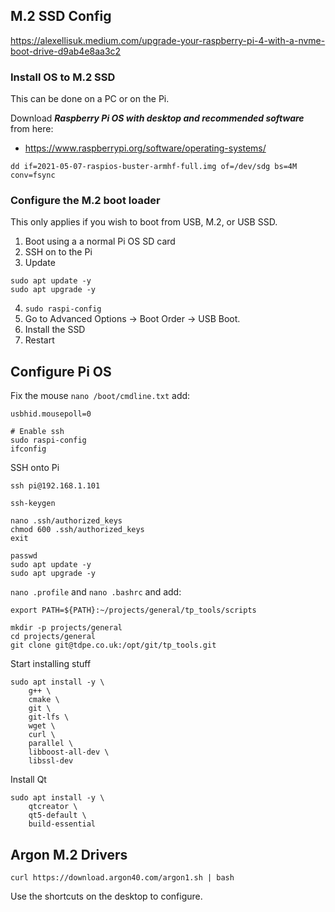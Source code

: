 
## M.2 SSD Config

https://alexellisuk.medium.com/upgrade-your-raspberry-pi-4-with-a-nvme-boot-drive-d9ab4e8aa3c2

### Install OS to M.2 SSD 
This can be done on a PC or on the Pi.

Download ***Raspberry Pi OS with desktop and recommended software*** from here:
* https://www.raspberrypi.org/software/operating-systems/

```
dd if=2021-05-07-raspios-buster-armhf-full.img of=/dev/sdg bs=4M conv=fsync

```

### Configure the M.2 boot loader
This only applies if you wish to boot from USB, M.2, or USB SSD.

1. Boot using a a normal Pi OS SD card
2. SSH on to the Pi
3. Update

```
sudo apt update -y
sudo apt upgrade -y

```
4. ```sudo raspi-config```
5. Go to Advanced Options -> Boot Order -> USB Boot.
6. Install the SSD
7. Restart

## Configure Pi OS

Fix the mouse ```nano /boot/cmdline.txt``` add:
```
usbhid.mousepoll=0

```


```
# Enable ssh
sudo raspi-config
ifconfig

```

SSH onto Pi
```
ssh pi@192.168.1.101

ssh-keygen

nano .ssh/authorized_keys
chmod 600 .ssh/authorized_keys
exit

passwd
sudo apt update -y
sudo apt upgrade -y

```


```nano .profile``` and ```nano .bashrc``` and add:
```
export PATH=${PATH}:~/projects/general/tp_tools/scripts

```
```
mkdir -p projects/general
cd projects/general
git clone git@tdpe.co.uk:/opt/git/tp_tools.git

```

Start installing stuff
```
sudo apt install -y \
    g++ \
    cmake \
    git \
    git-lfs \
    wget \
    curl \
    parallel \
    libboost-all-dev \
    libssl-dev

```

Install Qt
```
sudo apt install -y \
    qtcreator \
    qt5-default \
    build-essential

```

## Argon M.2 Drivers
```
curl https://download.argon40.com/argon1.sh | bash

```
Use the shortcuts on the desktop to configure.
